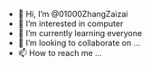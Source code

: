 - 👋 Hi, I’m @01000ZhangZaizai
- 👀 I’m interested in computer
- 🌱 I’m currently learning everyone
- 💞️ I’m looking to collaborate on ...
- 📫 How to reach me ...

<!---
01000ZhangZaizai/01000ZhangZaizai is a ✨ special ✨ repository because its `README.md` (this file) appears on your GitHub profile.
You can click the Preview link to take a look at your changes.
--->
